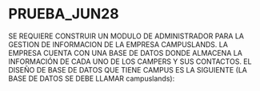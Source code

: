 # PRUEBA_JUN28
SE REQUIERE CONSTRUIR UN MODULO DE ADMINISTRADOR PARA LA GESTION DE INFORMACION
DE LA EMPRESA CAMPUSLANDS. LA EMPRESA CUENTA CON UNA BASE DE DATOS DONDE
ALMACENA LA INFORMACIÓN DE CADA UNO DE LOS CAMPERS Y SUS CONTACTOS. EL DISEÑO DE
BASE DE DATOS QUE TIENE CAMPUS ES LA SIGUIENTE (LA BASE DE DATOS SE DEBE LLAMAR
campuslands):
